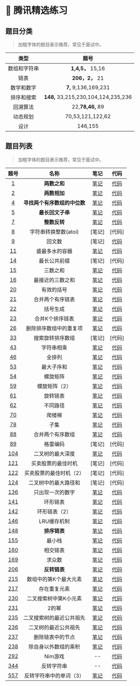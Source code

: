 # :penguin: 腾讯精选练习
## 题目分类
>加粗字体的题目表示推荐，常见于面试中。

| 类型 | 题号 | 
| :--: | :--: | 
|数组和字符串| **1,4,5，** 15,16 |
|链表| **206，2，** 21|
|数学和数字| **7,** 9,136,169,231 |
|排序和搜索| **148,** 33,215,230,104,124,235,236 |
|回溯算法| 22,**78,46,** 89 |
|动态规划| 70,53,121,122,62 |
|设计| 146,155 |


## 题目列表

>加粗字体的题目表示推荐，常见于面试中。

| 题号 | 名称 | 笔记 | 代码 |
| :--: | :--: | :--: | :--: |
| [1](https://leetcode-cn.com/problems/two-sum/) | **两数之和** | [笔记](https://github.com/IvanLu1024/LeetCode/blob/master/notes/findTable.md#1) | [代码](https://github.com/IvanLu1024/LeetCode/blob/master/src/linkedList/Solution2.java) |
| [2](https://leetcode-cn.com/problems/add-two-numbers/description/) | **两数相加** | [笔记](https://github.com/IvanLu1024/LeetCode/blob/master/notes/linkedList.md#2) | [代码](https://github.com/IvanLu1024/LeetCode/blob/master/src/linkedList/Solution2.java) |
| [4](https://leetcode-cn.com/problems/median-of-two-sorted-arrays/description/) | **寻找两个有序数组的中位数** | [笔记](https://github.com/IvanLu1024/LeetCode/blob/master/notes/array.md#4) | [代码](https://github.com/IvanLu1024/LeetCode/blob/master/src/array/Solution4.java) |
| [5](https://leetcode-cn.com/problems/longest-palindromic-substring/description/) | **最长回文子串** |  [笔记](https://github.com/IvanLu1024/LeetCode/blob/master/notes/dp.md#5) | [代码](https://github.com/IvanLu1024/LeetCode/blob/master/src/dp/Solution5.java) |
| [7](https://leetcode-cn.com/problems/reverse-integer/description/) | **整数反转** | [笔记](https://github.com/IvanLu1024/LeetCode/blob/master/notes/math.md#7) | [代码](https://github.com/IvanLu1024/LeetCode/blob/master/src/math/Solution7.java) |
| [8](https://leetcode-cn.com/problems/string-to-integer-atoi/description/) | 字符串转换整数(atoi) |  [笔记] | [代码] |
| [9](https://leetcode-cn.com/problems/palindrome-number/description/) | 回文数 |  [笔记] | [代码](https://github.com/IvanLu1024/LeetCode/blob/master/src/string/Solution9.java) |
| [11](https://leetcode-cn.com/problems/container-with-most-water/description/) | 盛最多水的容器 |  [笔记](https://github.com/IvanLu1024/LeetCode/blob/master/notes/array.md#11) | [代码](https://github.com/IvanLu1024/LeetCode/blob/master/src/array/Solution11.java) |
| [14](https://leetcode-cn.com/problems/longest-common-prefix/description/) | 最长公共前缀 |  [笔记] | [代码] |
| [15](https://leetcode-cn.com/problems/3sum/description/) | 三数之和 |  [笔记](https://github.com/IvanLu1024/LeetCode/blob/master/notes/findTable.md#15) | [代码](https://github.com/IvanLu1024/LeetCode/blob/master/src/find/Solution15.java) |
| [16](https://leetcode-cn.com/problems/3sum-closest/description/) | 最接近的三数之和 |  [笔记](https://github.com/IvanLu1024/LeetCode/blob/master/notes/findTable.md#16) | [代码](https://github.com/IvanLu1024/LeetCode/blob/master/src/find/Solution16.java) |
| [20](https://leetcode-cn.com/problems/valid-parentheses/) | 有效的括号 | [笔记](https://github.com/IvanLu1024/LeetCode/blob/master/notes/stack.md#20) | [代码](https://github.com/IvanLu1024/LeetCode/blob/master/src/stack/Solution20.java) |
| [21](https://leetcode-cn.com/problems/merge-two-sorted-lists/) | 合并两个有序链表| [笔记]() | [代码](https://github.com/IvanLu1024/LeetCode/blob/master/src/linkedList/Solution21.java) |
| [22](https://leetcode-cn.com/problems/generate-parentheses/) | 括号生成 |  [笔记]() | [代码]() |
| [23](https://leetcode-cn.com/problems/merge-k-sorted-lists/) | 合并K个排序链表|  [笔记](https://github.com/IvanLu1024/LeetCode/blob/master/notes/queue.md#23) | [代码](https://github.com/IvanLu1024/LeetCode/blob/master/src/queue/Solution23.java) |
| [26](https://leetcode-cn.com/problems/remove-duplicates-from-sorted-array/) | 删除排序数组中的重复项 | [笔记](https://github.com/IvanLu1024/LeetCode/blob/master/notes/array.md#26) | [代码](https://github.com/IvanLu1024/LeetCode/blob/master/src/array/Solution26.java) |
| [33](https://leetcode-cn.com/problems/search-in-rotated-sorted-array/) | 搜索旋转排序数组 |  [笔记] | [代码] |
| [43](https://leetcode-cn.com/problems/multiply-strings/) | 字符串相乘 |  [笔记](https://github.com/IvanLu1024/LeetCode/blob/master/notes/string.md#43) | [代码](https://github.com/IvanLu1024/LeetCode/blob/master/src/array/Solution43.java) |
| [46](https://leetcode-cn.com/problems/permutations/) | 全排列 |  [笔记](https://github.com/IvanLu1024/LeetCode/blob/master/notes/backTrack.md#46) | [代码](https://github.com/IvanLu1024/LeetCode/blob/master/src/backTrack/Solution46.java) |
| [53](https://leetcode-cn.com/problems/maximum-subarray/) | 最大子序和 |  [笔记](https://github.com/IvanLu1024/LeetCode/blob/master/notes/dp.md#53) | [代码](https://github.com/IvanLu1024/LeetCode/blob/master/src/dp/Solution53.java) |
| [54](https://leetcode-cn.com/problems/spiral-matrix/) | 螺旋矩阵 |  [笔记](https://github.com/IvanLu1024/LeetCode/blob/master/notes/array.md#54) | [代码](https://github.com/IvanLu1024/LeetCode/blob/master/src/array/Solution54.java) |
| [59](https://leetcode-cn.com/problems/spiral-matrix-ii/) | 螺旋矩阵（2） |  [笔记](https://github.com/IvanLu1024/LeetCode/blob/master/notes/array.md#59) | [代码](https://github.com/IvanLu1024/LeetCode/blob/master/src/array/Solution59.java) | 
| [61](https://leetcode-cn.com/problems/rotate-list/) | 旋转链表 | [笔记](https://github.com/IvanLu1024/LeetCode/blob/master/notes/linkedList.md#61) | [代码](https://github.com/IvanLu1024/LeetCode/blob/master/src/linkedList/Solution61.java) |
| [62](https://leetcode-cn.com/problems/unique-paths/) | 不同路径 | [笔记](https://github.com/IvanLu1024/LeetCode/blob/master/notes/dp.md#62) | [代码](https://github.com/IvanLu1024/LeetCode/blob/master/src/dp/Solution62.java) |
| [70](https://leetcode-cn.com/problems/climbing-stairs/) | 爬楼梯 |  [笔记](https://github.com/IvanLu1024/LeetCode/blob/master/notes/dp.md#5) | [代码](https://github.com/IvanLu1024/LeetCode/blob/master/src/dp/Solution5.java) |
| [78](https://leetcode-cn.com/problems/subsets/) | 子集 | [笔记](https://github.com/IvanLu1024/LeetCode/blob/master/notes/backTrack.md#78) | [代码](https://github.com/IvanLu1024/LeetCode/blob/master/src/backTrack/Solution78.java) |
| [88](https://leetcode-cn.com/problems/merge-sorted-array/) | 合并两个有序数组 |  [笔记](https://github.com/IvanLu1024/LeetCode/blob/master/notes/array.md#88) | [代码](https://github.com/IvanLu1024/LeetCode/blob/master/src/array/Solution88.java)
| [89](https://leetcode-cn.com/problems/gray-code/) | 格雷编码 |  [笔记] | [代码] |
| [104](https://leetcode-cn.com/problems/maximum-depth-of-binary-tree/) | 二叉树的最大深度 |  [笔记](https://github.com/IvanLu1024/LeetCode/blob/master/notes/tree.md#104) | [代码](https://github.com/IvanLu1024/LeetCode/blob/master/src/tree/Solution104.java) |
| [121](https://leetcode-cn.com/problems/best-time-to-buy-and-sell-stock/) | 买卖股票的最佳时机 |  [笔记] | [代码] |
| [122](https://leetcode-cn.com/problems/best-time-to-buy-and-sell-stock-ii/) | 买卖股票的最佳时机（2） |  [笔记] | [代码] |
| [124](https://leetcode-cn.com/problems/binary-tree-maximum-path-sum/) | 二叉树中的最大路径和 |  [笔记] | [代码] |
| [136](https://leetcode-cn.com/problems/single-number/) | 只出现一次的数字 | [笔记](https://github.com/IvanLu1024/LeetCode/blob/master/notes/math.md#136) | [代码]() |
| [141](https://leetcode-cn.com/problems/linked-list-cycle/) | 环形链表| [笔记](https://github.com/IvanLu1024/LeetCode/blob/master/notes/linkedList.md#141) | [代码](https://github.com/IvanLu1024/LeetCode/blob/master/src/linkedList/Solution141.java) |
| [142](https://leetcode-cn.com/problems/linked-list-cycle-ii/) | 环形链表（2）|  [笔记](https://github.com/IvanLu1024/LeetCode/blob/master/notes/linkedList.md#142) | [代码](https://github.com/IvanLu1024/LeetCode/blob/master/src/linkedList/Solution142.java) |
| [146](https://leetcode-cn.com/problems/lru-cache/) | LRU缓存机制 | [笔记](https://github.com/IvanLu1024/LeetCode/blob/master/notes/design.md#146) | [代码](https://github.com/IvanLu1024/LeetCode/blob/master/src/design/Solution146.java) |
| [148](https://leetcode-cn.com/problems/sort-list/) | **排序链表** |  [笔记](https://github.com/IvanLu1024/LeetCode/blob/master/notes/linkedList.md#148) | [代码](https://github.com/IvanLu1024/LeetCode/blob/master/src/linkedList/Solution148.java) |
| [155](https://leetcode-cn.com/problems/min-stack/) | 最小栈 |  [笔记](https://github.com/IvanLu1024/LeetCode/blob/master/notes/design.md#155) | [代码](https://github.com/IvanLu1024/LeetCode/blob/master/src/design/Solution155.java) |
| [160](https://leetcode-cn.com/problems/intersection-of-two-linked-lists/) | 相交链表 |  [笔记](https://github.com/IvanLu1024/LeetCode/blob/master/notes/linkedList.md#160) | [代码](https://github.com/IvanLu1024/LeetCode/blob/master/src/linkedList/Solution160.java) |
| [169](https://leetcode-cn.com/problems/majority-element/) | 求众数 |  [笔记](https://github.com/IvanLu1024/LeetCode/blob/master/notes/math.md#169) | [代码](https://github.com/IvanLu1024/LeetCode/blob/master/src/array/Solution169.java) |
| [206](https://leetcode-cn.com/problems/reverse-linked-list/) | **反转链表** |  [笔记](https://github.com/IvanLu1024/LeetCode/blob/master/notes/linkedList.md#206) | [代码](https://github.com/IvanLu1024/LeetCode/blob/master/src/linkedList/Solution206.java) |
| [215](https://leetcode-cn.com/problems/kth-largest-element-in-an-array/) | 数组中的第K个最大元素 |  [笔记](https://github.com/IvanLu1024/LeetCode/blob/master/notes/array.md#215) | [代码](https://github.com/IvanLu1024/LeetCode/blob/master/src/array/Solution215.java) |
| [217](https://leetcode-cn.com/problems/contains-duplicate/) | 存在重复元素 |  [笔记](https://github.com/IvanLu1024/LeetCode/blob/master/notes/array.md#217) | [代码](https://github.com/IvanLu1024/LeetCode/blob/master/src/string/Solution217.java) |
| [230](https://leetcode-cn.com/problems/kth-smallest-element-in-a-bst/) | 二叉搜索树中第K小元素 |  [笔记](https://github.com/IvanLu1024/LeetCode/blob/master/notes/tree.md#230) | [代码](https://github.com/IvanLu1024/LeetCode/blob/master/src/tree/Solution230.java) |
| [231](https://leetcode-cn.com/problems/power-of-two/) | 2的幂 |  [笔记](https://github.com/IvanLu1024/LeetCode/blob/master/notes/math.md#231) | [代码](https://github.com/IvanLu1024/LeetCode/blob/master/src/math/Solution231.java) |
| [235](https://leetcode-cn.com/problems/lowest-common-ancestor-of-a-binary-search-tree/) | 二叉搜索树的最近公共祖先 |  [笔记](https://github.com/IvanLu1024/LeetCode/blob/master/notes/tree.md#235) | [代码](https://github.com/IvanLu1024/LeetCode/blob/master/src/tree/Solution235.java) |
| [236](https://leetcode-cn.com/problems/lowest-common-ancestor-of-a-binary-tree/) | 二叉树的最近公共祖先 | [笔记](https://github.com/IvanLu1024/LeetCode/blob/master/notes/tree.md#236) | [代码](https://github.com/IvanLu1024/LeetCode/blob/master/src/tree/Solution236.java) |
| [237](https://leetcode-cn.com/problems/delete-node-in-a-linked-list/) | 删除链表中的节点| [笔记](https://github.com/IvanLu1024/LeetCode/blob/master/notes/linkedList.md#237) | [代码](https://github.com/IvanLu1024/LeetCode/blob/master/src/linkedList/Solution237.java) |
| [238](https://leetcode-cn.com/problems/product-of-array-except-self/) | 除自身以外数组的乘积|  [笔记](https://github.com/IvanLu1024/LeetCode/blob/master/notes/array.md#238) | [代码](https://github.com/IvanLu1024/LeetCode/blob/master/src/string/Solution238.java) |
| [292](https://leetcode-cn.com/problems/nim-game/) | Nim游戏 | -- | [代码](https://github.com/IvanLu1024/LeetCode/blob/master/src/other/Solution292.java) |
| [344](https://leetcode-cn.com/problems/reverse-string/) | 反转字符串 |  -- | [代码](https://github.com/IvanLu1024/LeetCode/blob/master/src/array/Solution344.java) |
| [557](https://leetcode-cn.com/problems/reverse-words-in-a-string-iii/) | 反转字符串中的单词（3） |  [笔记](https://github.com/IvanLu1024/LeetCode/blob/master/notes/string.md#557) | [代码](https://github.com/IvanLu1024/LeetCode/blob/master/src/string/Solution557.java) |